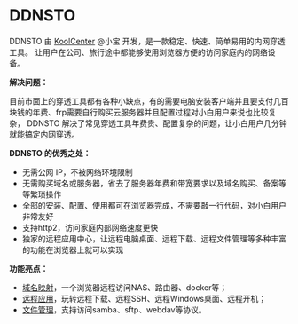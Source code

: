 # DDNSTO

DDNSTO 由 [KoolCenter](https://www.koolcenter.com/) @小宝 开发，是一款稳定、快速、简单易用的内网穿透工具。
让用户在公司、旅行途中都能够使用浏览器方便的访问家庭内的网络设备。

**解决问题：**

目前市面上的穿透工具都有各种小缺点，有的需要电脑安装客户端并且要支付几百块钱的年费、frp需要自行购买云服务器并且配置过程对小白用户来说也比较复杂，
DDNSTO 解决了常见穿透工具年费贵、配置复杂的问题，让小白用户几分钟就能搞定内网穿透。

**DDNSTO 的优秀之处：**

* 无需公网 IP，不被网络环境限制
* 无需购买域名或服务器，省去了服务器年费和带宽要求以及域名购买、备案等等繁琐操作
* 全部的安装、配置、使用都可在浏览器完成，不需要敲一行代码，对小白用户非常友好
* 支持http2，访问家庭内部网络速度更快
* 独家的远程应用中心，让远程电脑桌面、远程下载、远程文件管理等多种丰富的功能在浏览器上就可以实现

**功能亮点：**

* [域名映射](/zh/guide/ddnsto/start.md)，一个浏览器远程访问NAS、路由器、docker等；
* [远程应用](/zh/guide/ddnsto/cloudapp.md)，玩转远程下载、远程SSH、远程Windows桌面、远程开机；
* [文件管理](/zh/guide/ddnsto/ddnstofile.md#文件管理)，支持访问samba、sftp、webdav等协议。